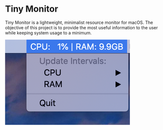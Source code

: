 # Tiny Monitor

Tiny Monitor is a lightweight, minimalist resource monitor for macOS. The objective of this project is to provide the most useful information to the user while keeping system usage to a minimum.



![screenshot](https://raw.githubusercontent.com/fischersean/Tiny-Monitor/master/resources/screenshot.png)

